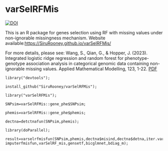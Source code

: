 # varSelRFMis
<!-- badges: start -->
[![DOI](https://zenodo.org/badge/DOI/10.1016/j.apm.2023.06.025.svg)](https://doi.org/10.1016/j.apm.2023.06.025)
<!-- badges: end -->


This is an R package for genes selection using RF with missing values under non-ignorable missingness mechanism.
Website available:<https://SiruRooney.github.io/varSelRFMis/>

For more details, please see:
Wang, S., Qian, G., & Hopper, J. (2023). Integrated logistic ridge regression and random forest for phenotype-genotype association analysis in categorical genomic data containing non-ignorable missing values. Applied Mathematical Modelling, 123, 1-22. [PDF](https://www.sciencedirect.com/science/article/pii/S0307904X23002809)


```{r}
library("devtools");

install_github("SiruRooney/varSelRFMis");

library("varSelRFMis");

SNPsim=varSelRFMis::gene_phe$SNPsim;

phemis=varSelRFMis::gene_phe$phemis;

dectna=detctnafun(SNPsim,phemis);

library(doParallel);

result=varselrfmisfun(SNPsim,phemis,dectna$misind,dectna$detna,iter.varsel=10,initmethod="init",optmethod="cv",dummytran,vsrfmisfun,jimpmisfun,mulimpmisfun,       imputerfmisfun,varSelRF_mis,gensetf,bicglmnet,bdiag_m);
```

